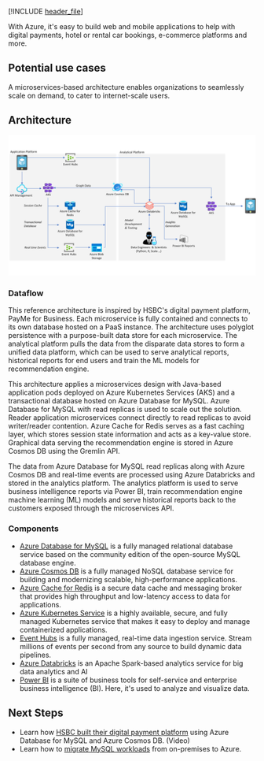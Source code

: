 [!INCLUDE [header_file](../../../includes/sol-idea-header.md)]

With Azure, it's easy to build web and mobile applications to help with digital payments, hotel or rental car bookings, e-commerce platforms and more.

## Potential use cases

A microservices-based architecture enables organizations to seamlessly scale on demand, to cater to internet-scale users.

## Architecture

![Architecture diagram shows microservice design where each service is contained and connects to its own database.](../media/webapps.png)

### Dataflow

This reference architecture is inspired by HSBC's digital payment platform, PayMe for Business. Each microservice is fully contained and connects to its own database hosted on a PaaS instance. The architecture uses polyglot persistence with a purpose-built data store for each microservice. The analytical platform pulls the data from the disparate data stores to form a unified data platform, which can be used to serve analytical reports, historical reports for end users and train the ML models for recommendation engine.

This architecture applies a microservices design with Java-based application pods deployed on Azure Kubernetes Services (AKS) and a transactional database hosted on Azure Database for MySQL. Azure Database for MySQL with read replicas is used to scale out the solution. Reader application microservices connect directly to read replicas to avoid writer/reader contention. Azure Cache for Redis serves as a fast caching layer, which stores session state information and acts as a key-value store. Graphical data serving the recommendation engine is stored in Azure Cosmos DB using the Gremlin API.

The data from Azure Database for MySQL read replicas along with Azure Cosmos DB and real-time events are processed using Azure Databricks and stored in the analytics platform. The analytics platform is used to serve business intelligence reports via Power BI, train recommendation engine machine learning (ML) models and serve historical reports back to the customers exposed through the microservices API.

### Components

- [Azure Database for MySQL](/azure/mysql/overview) is a fully managed relational database service based on the community edition of the open-source MySQL database engine.
- [Azure Cosmos DB](/azure/cosmos-db) is a fully managed NoSQL database service for building and modernizing scalable, high-performance applications.
- [Azure Cache for Redis](/azure/azure-cache-for-redis) is a secure data cache and messaging broker that provides high throughput and low-latency access to data for applications.
- [Azure Kubernetes Service](/azure/aks) is a highly available, secure, and fully managed Kubernetes service that makes it easy to deploy and manage containerized applications.
- [Event Hubs](/azure/event-hubs) is a fully managed, real-time data ingestion service. Stream millions of events per second from any source to build dynamic data pipelines.
- [Azure Databricks](/azure/azure-databricks) is an Apache Spark-based analytics service for big data analytics and AI
- [Power BI](/power-bi/fundamentals/power-bi-overview) is a suite of business tools for self-service and enterprise business intelligence (BI). Here, it's used to analyze and visualize data.

## Next Steps

- Learn how [HSBC built their digital payment platform](https://www.youtube.com/watch?v=KEYqG0IcUy8&feature=youtu.be) using Azure Database for MySQL and Azure Cosmos DB. (Video)
- Learn how to [migrate MySQL workloads](/training/paths/migrate-open-source-workloads) from on-premises to Azure.
